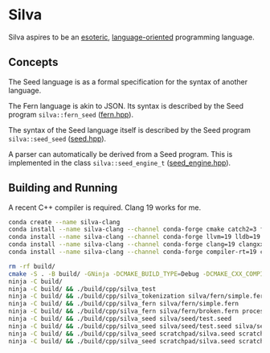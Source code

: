 # Silva

Silva aspires to be an [esoteric](https://en.wikipedia.org/wiki/Esoteric_programming_language),
[language-oriented](https://en.wikipedia.org/wiki/Language-oriented_programming) programming
language.


## Concepts

The Seed language is as a formal specification for the syntax of another language.

The Fern language is akin to JSON. Its syntax is described by the Seed program
`silva::fern_seed` ([fern.hpp](cpp/fern.hpp)).

The syntax of the Seed language itself is described by the Seed program
`silva::seed_seed` ([seed.hpp](cpp/syntax/seed.hpp)).

A parser can automatically be derived from a Seed program.
This is implemented in the class
`silva::seed_engine_t` ([seed_engine.hpp](cpp/syntax/seed_engine.hpp)).


## Building and Running

A recent C++ compiler is required. Clang 19 works for me.

```bash
conda create --name silva-clang
conda install --name silva-clang --channel conda-forge cmake catch2=3 fmt boost
conda install --name silva-clang --channel conda-forge llvm=19 lldb=19 llvm-tools=19
conda install --name silva-clang --channel conda-forge clang=19 clangxx=19 clang-tools=19
conda install --name silva-clang --channel conda-forge compiler-rt=19 compiler-rt_linux-64=19
```

```bash
rm -rf build/
cmake -S . -B build/ -GNinja -DCMAKE_BUILD_TYPE=Debug -DCMAKE_CXX_COMPILER=clang++ -DCMAKE_C_COMPILER=clang
ninja -C build/
ninja -C build/ && ./build/cpp/silva_test
ninja -C build/ && ./build/cpp/silva_tokenization silva/fern/simple.fern
ninja -C build/ && ./build/cpp/silva_fern silva/fern/simple.fern
ninja -C build/ && ./build/cpp/silva_fern silva/fern/broken.fern process=parse_tree/graphviz_show root-based=true
ninja -C build/ && ./build/cpp/silva_seed silva/seed/test.seed
ninja -C build/ && ./build/cpp/silva_seed silva/seed/test.seed silva/seed/test.code
ninja -C build/ && ./build/cpp/silva_seed scratchpad/silva.seed scratchpad/test-01.silva
ninja -C build/ && ./build/cpp/silva_seed scratchpad/silva.seed scratchpad/std.silva
```
